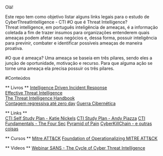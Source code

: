 Olá!

Este repo tem como objetivo listar alguns links legais para o estudo de CyberThreatIntelligence - CTI
#O que é Threat Intelligence?  
Threat intelligence, em português inteligência de ameaças, é a informação coletada a fim de trazer insumos para organizações entenderem quais ameaças podem afetar seus negócios e, dessa forma, possuir inteligência para previnir, combater e identificar possíveis ameaças de maneira proativa.

#O que é ameaça? 
Uma ameaça se baseia em três pilares, sendo eles a junção de oportunidade, motivação e recurso. Para que alguma ação se torne uma ameaça ela precisa possuir os três pilares.



#Conteúdos

** Livros **
[Intelligence Driven Incident Response](https://amzn.to/3OhRx7m)  
[Effective Threat Intelligence](https://amzn.to/3B4KBb3)  
[The Threat Intelligence Handbook](https://amzn.to/3PD1RrL)  
[Contagem regressiva até zero day](https://amzn.to/3oa5R7B) 
[Guerra Cibernética](https://amzn.to/3aMnvev) 

** Links **  
[CTI Self Study Plan - Katie Nickels](https://medium.com/katies-five-cents/a-cyber-threat-intelligence-self-study-plan-part-1-968b5a8daf9a) 
[CTI Study Plan - Andy Piazza](https://klrgrz.medium.com/cyber-threat-intelligence-study-plan-c60484d319cb) 
[CTI Fundamentals - The Four Sec](https://medium.com/@thefoursec/threat-intelligence-the-fundamentals-fc582bba7b7) 
[Pyramid of Pain](https://www.sans.org/tools/the-pyramid-of-pain/) 
[CyberKillChain - e outras coisas](https://www.sans.org/blog/cyber-kill-chain-mitre-attack-purple-team/) 


** Cursos ** 
[Mitre ATT&CK](https://attack.mitre.org/resources/training/cti/) 
[Foundation of Operationalizing MITRE ATT&CK](https://academy.attackiq.com/courses/foundations-of-operationalizing-mitre-attck) 


** Videos ** 
[Webinar SANS - The Cycle of Cyber Threat Intelligence](https://www.youtube.com/watch?v=J7e74QLVxCk)  
